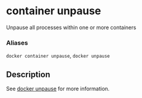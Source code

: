 # container unpause

<!---MARKER_GEN_START-->
Unpause all processes within one or more containers

### Aliases

`docker container unpause`, `docker unpause`


<!---MARKER_GEN_END-->

## Description

See [docker unpause](unpause.md) for more information.
